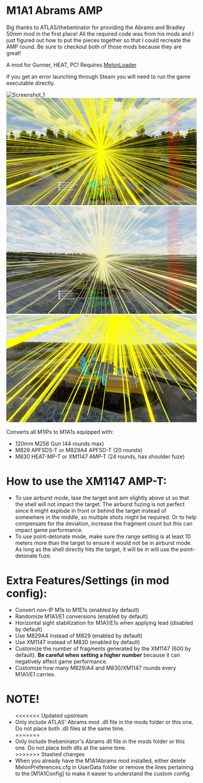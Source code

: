 # M1A1 Abrams AMP
Big thanks to ATLAS/thebeninator for providing the Abrams and Bradley 50mm mod in the first place! All the required code was from his mods and I just figured out how to put the pieces together so that I could recreate the AMP round. Be sure to checkout both of those mods because they are great!

A mod for Gunner, HEAT, PC! Requires [MelonLoader](https://github.com/LavaGang/MelonLoader/)

If you get an error launching through Steam you will need to run the game executable directly.

![Screenshot_1](https://raw.githubusercontent.com/Cyances/M1A1AbramsAMP/master/Images/AMP%20vs%20SPW-60B.png)
![Screenshot_2](https://raw.githubusercontent.com/Cyances/M1A1AbramsAMP/master/Images/AMP%20vs%20SPW-60B%20XRay.png)
![Screenshot_3](https://raw.githubusercontent.com/Cyances/M1A1AbramsAMP/master/Images/AMP%20vs%20T-55A.png)
![Screenshot_4](https://raw.githubusercontent.com/Cyances/M1A1AbramsAMP/master/Images/AMP%20vs%20T-55A%20XRay.png)

<p>
Converts all M1IPs to M1A1s equipped with: 
	<ul>
	<li>120mm M256 Gun (44 rounds max) </li>
	<li>M829 APFSDS-T or M829A4 APFSD-T (20 rounds)</li>
    	<li>M830 HEAT-MP-T or XM1147 AMP-T (24 rounds, has shoulder fuze)</li>
 	</ul>
</p>

# How to use the XM1147 AMP-T:
<p>
	<ul> 
		<li>To use airburst mode, lase the target and aim slightly above ut so that the shell will not impact the target. The airburst fuzing is not perfect since it might explode in front or behind the target instead of somewhere in the middle, so multiple shots might be required. Or to help compensate for the deviation, increase the fragment count but this can impact game performance.</li>
		<li>To use point-detonate mode, make sure the range setting is at least 10 meters more than the target to ensure it would not be in airburst mode. As long as the shell directly hits the target, it will be in will use the point-detonate fuze.</li>
	</ul>
</p>

# Extra Features/Settings (in mod config):
<p>
	<ul> 
		<li>Convert non-IP M1s to M1E1s (enabled by default)</li>
		<li>Randomize M1A1/E1 conversions (enabled by default) </li>
 		<li>Horizontal sight stabilization for M1A1/E1s when applying lead (disabled by default)</li>
		<li>Use M829A4 instead of M829 (enabled by default)</li>
		<li>Use XM1147 instead of M830 (enabled by default)</li>
		<li>Customize the number of fragments generated by the XM1147 (600 by default). <b>Be careful when setting a higher number</b> because it can negatively affect game performance.</li>
		<li>Customize how many M829/A4 and M830/XM1147 rounds every M1A1/E1 carries.</li>
	</ul>
</p>

# NOTE!
<p>
	<ul> 
<<<<<<< Updated upstream
		<li>Only include ATLAS' Abrams mod .dll file in the mods folder or this one. Do not place both .dll files at the same time.</li>
=======
		<li>Only include thebeninator's Abrams dll file in the mods folder or this one. Do not place both dlls at the same time.</li>
>>>>>>> Stashed changes
		<li>When you already have the M1A1Abrams mod installed, either delete MelonPreferences.cfg in UserData folder or remove the lines pertaining to the [M1A1Config] to make it easier to understand the custom config.</li>
	</ul>
</p>
